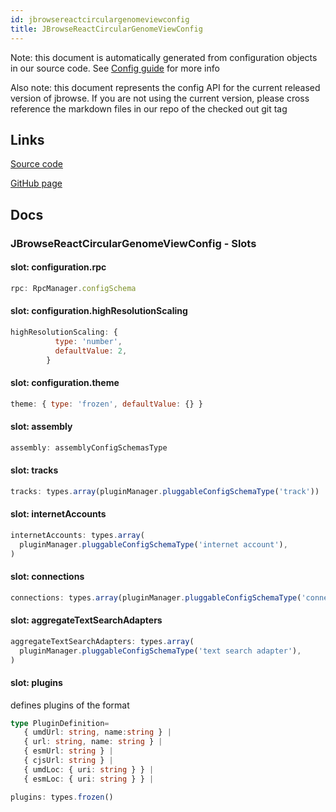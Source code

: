 ```yaml
---
id: jbrowsereactcirculargenomeviewconfig
title: JBrowseReactCircularGenomeViewConfig
---
```


Note: this document is automatically generated from configuration objects in our
source code. See [Config guide](/docs/config_guide) for more info

Also note: this document represents the config API for the current released
version of jbrowse. If you are not using the current version, please cross
reference the markdown files in our repo of the checked out git tag

## Links

[Source code](https://github.com/GMOD/jbrowse-components/blob/main/products/jbrowse-react-circular-genome-view/src/createModel/createConfigModel.ts)

[GitHub page](https://github.com/GMOD/jbrowse-components/tree/main/website/docs/config/JBrowseReactCircularGenomeViewConfig.md)

## Docs

### JBrowseReactCircularGenomeViewConfig - Slots

#### slot: configuration.rpc

```js
rpc: RpcManager.configSchema
```

#### slot: configuration.highResolutionScaling

```js
highResolutionScaling: {
          type: 'number',
          defaultValue: 2,
        }
```

#### slot: configuration.theme

```js
theme: { type: 'frozen', defaultValue: {} }
```

#### slot: assembly

```js
assembly: assemblyConfigSchemasType
```

#### slot: tracks

```js
tracks: types.array(pluginManager.pluggableConfigSchemaType('track'))
```

#### slot: internetAccounts

```js
internetAccounts: types.array(
  pluginManager.pluggableConfigSchemaType('internet account'),
)
```

#### slot: connections

```js
connections: types.array(pluginManager.pluggableConfigSchemaType('connection'))
```

#### slot: aggregateTextSearchAdapters

```js
aggregateTextSearchAdapters: types.array(
  pluginManager.pluggableConfigSchemaType('text search adapter'),
)
```

#### slot: plugins

defines plugins of the format

```typescript
type PluginDefinition=
   { umdUrl: string, name:string } |
   { url: string, name: string } |
   { esmUrl: string } |
   { cjsUrl: string } |
   { umdLoc: { uri: string } } |
   { esmLoc: { uri: string } } |
```

```js
plugins: types.frozen()
```
